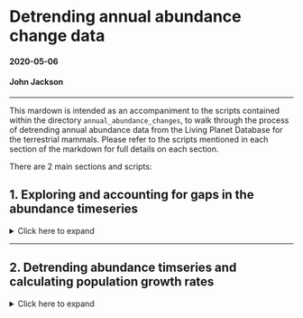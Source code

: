 # Detrending annual abundance change data
#### 2020-05-06 
#### John Jackson

---

This mardown is intended as an accompaniment to the scripts contained within the directory `annual_abundance_changes`, to walk through the process of detrending annual abundance data from the Living Planet Database for the terrestrial mammals. Please refer to the scripts mentioned in each section of the markdown for full details on each section.

There are 2 main sections and scripts:

## 1. Exploring and accounting for gaps in the abundance timeseries
<details>
  <summary>Click here to expand</summary>

### `timeseries_gap_exploration.R`

For our record question of how weather influencs annual population changes in vertebrates, one potential problem with the vertebrate abundance data from the Living Planet Database is that there are gaps in the timeseries. The number of these gaps and the way we deal with them is important. This first section is intended to explore the pervasiveness of these gaps across our records, and deal with them in an appropriate way for further analysis.

We first have to restrict the data to only include records that have sufficient data with which to explore annual changes abundance in relation to CHELSA weather data. We only include observations that overlap with the CHELSA data i.e. between 1979-2013, and those that have 5 or more years of abundance data:

```
mam <- mam %>% 
  filter(year >= 1979 & year <= 2013) %>% # important to do this first
  group_by(ID) %>% 
  mutate(n = n()) %>% 
  ungroup() %>% 
  filter(n >= 5) %>% 
  dplyr::select(-n)
```

Now we present the example of a population timeseries with 5 observations of population density from the Fossa (Cryptoprocta ferox), which is endemic to Madagascar. There are 5 observations between 2008 and 2013.

<img src="../plots/annual_abundance/fossa_timeseries.jpeg" width="600"/>

However, we have a gap in the data in 2009. We could interpolate this value when we detrend the timeseries, but since we are investigating changes in annual abundance, we are actually interested in annual deviation in abundance. Therefore, a better strategy is to map these gaps across all of our records and investigate if there is a way of splitting the timeseries up when we investigate the effect of weather.

We make use of the differences in the $years column to split each record's timeseries in to blocks. We compute some summary statistics for each record `mam_gaps`, including the number of these blocks, the proportion of the data that is a timeseries with 1-year transitions, and the longest continuous block in the record. In `mam_blocks`, we record all the blocks for each record and keep the raw data:

```
mam_gaps <- mam %>% 
  group_by(ID) %>% 
  group_modify(~{
    cyears = .$year
    diff_cyears = diff(cyears)
    cumsum_blocks = cumsum(c(1, diff_cyears != 1))
    
    summarise(., Binomial = Binomial[1],
              study_length = length(cyears),
              no_consecutive_blocks = n_distinct(cumsum_blocks),
              prop_1year_transitions = sum(diff_cyears == 1)/ length(diff_cyears),
              longest_block = max(table(cumsum_blocks)))
  }) %>% 
  ungroup()

mam_blocks <- mam %>% 
  group_by(ID) %>%
  mutate(block = cumsum(c(1, diff(year) != 1)),
         max_block = max(block)) %>% 
  ungroup() %>% 
  dplyr::select(ID, Binomial, Order, scaled_abundance, 
                year, block, max_block) %>% 
  left_join(x = ., y = dplyr::select(mam_gaps, -c(Binomial, no_consecutive_blocks)),
            by = "ID") %>% 
  arrange(desc(longest_block)) %>% 
  mutate(ID = factor(ID, levels = unique(.$ID)))
```
### Time series gap summaries

Encouragingly, the majority of the data is occuring in continuous blocks with 1-year transitions. Here we have the distribution of the proportion of each record that is occuring in 1-year transitions. We can see that the majority have all their data as 1-year transitions. Furthermore >76% (870) of the records have more than 2 thirds of their data in 1-year transitions.

<img src="../plots/annual_abundance/Proportion_1year_transitions.jpeg" width="700" />

However, this doesn't quite give us the full picture because we also need to know how many blocks each timeseries occurs in. Here we plot the number of blocks that each record occurs in against the number of years in its longest block. The colour denotes the proportion of the timeseries occuring in 1-year transitions.

<img src="../plots/annual_abundance/Consecutive_blocks.jpeg" width="700" />

So it does appear that there are some records that are primarily in timeseries with 1-year transitions (lighter colours), but do occur over quite a few blocks of observations. We can also plot these blocks of observations as timelines, where we see the years of data for each record ID. I have split these up based on the number of blocks that the timeseries occurs in for ease. Here first you have the records that are just occuring in 1 consecutive block. Points and lines indicate where there is data for each record ID (row).

<img src="../plots/annual_abundance/record_timelines/1_consecutive_block_timeline.jpeg" width="700" />

These are the 'gold standard' records that occur solely in one consecutive chain of annual observations (with more than 5 years of data). However, the picture becomes a little bit more complex when we look at records that occur in a greater number of blocks. Here you can see the records that occur in 5 blocks.

<img src="../plots/annual_abundance/record_timelines/5_consecutive_block_timeline.jpeg" width="700" />

We can see here that there are scenarios where there are longer consecutive blocks of observations, with smaller satellite blocks that have fewer observations. Furthermore, we can see in records with more blocks, there are situations where there are several separate blocks of 1-year transitions, but that many blocks have less than 5 observations.

### Data selection

We are selecting data based on the sizes of the blocks for each record - We only want to retain blocks within a record that have 5 or more consecutive annual observations.

```
# IDs and blocks that we want to keep - 901 out of 2756 ID-block combinations
ID_block_keep <- mam_blocks %>% 
  mutate(ID = as.numeric(as.character(ID))) %>% 
  group_by(ID, block) %>% 
  summarise(ID_block = paste0(ID[1],"_",block[1]),
            block_keep = if_else(n() >= 5, 1, 0)) %>%
  ungroup() %>% 
  filter(block_keep == 1)

# Restricting the dataset
mam_IDblocks <- mam %>% 
  group_by(ID) %>%
  mutate(block = cumsum(c(1, diff(year) != 1)),
         ID_block = paste0(ID[1],"_",block)) %>% 
  ungroup() %>% 
  filter(ID_block %in% ID_block_keep$ID_block == T) %>% 
  select(1,21,22,2:9,11:20)

```

This gives us a final dataset with which to assess how weather affects changes in abundance, stored in `mammal`. Each Study has atleast 5 years of raw data, and consecutive blocks within the study with at least five years of data within them. Here is a comparison to the initial raw data:

![](../plots/annual_abundance/data_summary.jpeg)

This equates to ~51% of the initial observations, 33% of the initial records, and 48% of the species.

</details>


---

## 2. Detrending abundance timseries and calculating population growth rates
<details>
  <summary>Click here to expand</summary>

### `detrend_population_growth_rate.R`

In this section, using the abundance data that has been split in to consecutive blocks, we will detrend each consecutive block to extract the residual abundance, and then calculate per-captita population growth rates from these detrended abundances. The rationale for detrending the raw abundance data was to focus on annual population changes that were not as influenced by underlying trends driving population dynamics such as habitat loss or other human disturbances. By detrending, we are focussing on residual annual population changes, which we expect can be driven by changes in weather.

Here we perform a simple linear, vertical detrend of the scaled abundance data. This is visualised (and compared to orthogonal detrending) in `testing_detrending.R`. If we simulate a timeseries with observations of abundance (y) at different timepoints (x), providing it is justified to use a linear model to capture the timeseries trend, which we assume here, we can fit a linear trend to the data (left). Then, to detrend here we take the vertical deviations from the fitted line, or the residuals from the linear model. Vertical residuals are justified here because there isn't error in our independent variable (year), or at least far far less than there is in abundance. You can see an example of this below, with a simulated timeseries and then green dashed line segments to visualise the vertical residuals used here (right).

<img src="../plots/annual_abundance/detrending_linear.jpeg" width="700" />

We are repeating this detrending for all consecutive blocks of each record ID separately. This is step 2 from `detrend_population_growth_rate.R`, detrending for each block_ID in `mam_IDblocks`. Importantly however for population growth rate calculations, we are then scaling the residual abundances calculated to be centered around 10 <- IS THIS JUSTIFIED?????

```
# extracting the residuals after fitting a linear trend to each timeseries
mam_detrend <- mam_IDblocks %>% 
  group_by(ID_block) %>% 
  group_modify(~{
    mod = lm(scaled_abundance ~ year, data = .) 
    
    resid_ab = mod$residuals + 10 # Centre around 10 for sensible population growth rate calculations
    
    mutate(., residual_abundance = resid_ab,
           coef = mod$coefficients[2])
  }) %>% 
  ungroup()
```

</details>






